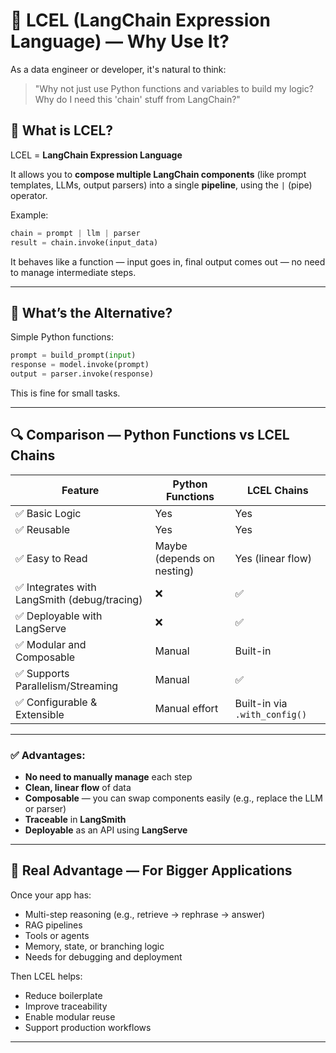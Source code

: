 # 📘 LCEL (LangChain Expression Language) — Why Use It?

As a data engineer or developer, it's natural to think:

> "Why not just use Python functions and variables to build my logic? Why do I need this 'chain' stuff from LangChain?"

## 🔹 What is LCEL?

LCEL = **LangChain Expression Language**

It allows you to **compose multiple LangChain components** (like prompt templates, LLMs, output parsers) into a single **pipeline**, using the `|` (pipe) operator.

Example:

```python
chain = prompt | llm | parser
result = chain.invoke(input_data)
````

It behaves like a function — input goes in, final output comes out — no need to manage intermediate steps.

---

## 🔹 What’s the Alternative?

Simple Python functions:

```python
prompt = build_prompt(input)
response = model.invoke(prompt)
output = parser.invoke(response)
```

This is fine for small tasks.

---

## 🔍 Comparison — Python Functions vs LCEL Chains

| Feature                                     | Python Functions           | LCEL Chains                   |
| ------------------------------------------- | -------------------------- | ----------------------------- |
| ✅ Basic Logic                               | Yes                        | Yes                           |
| ✅ Reusable                                  | Yes                        | Yes                           |
| ✅ Easy to Read                              | Maybe (depends on nesting) | Yes (linear flow)             |
| ✅ Integrates with LangSmith (debug/tracing) | ❌                          | ✅                             |
| ✅ Deployable with LangServe                 | ❌                          | ✅                             |
| ✅ Modular and Composable                    | Manual                     | Built-in                      |
| ✅ Supports Parallelism/Streaming            | Manual                     | ✅                             |
| ✅ Configurable & Extensible                 | Manual effort              | Built-in via `.with_config()` |

---

### ✅ Advantages:

* **No need to manually manage** each step
* **Clean, linear flow** of data
* **Composable** — you can swap components easily (e.g., replace the LLM or parser)
* **Traceable** in **LangSmith**
* **Deployable** as an API using **LangServe**

---

## 🎯 Real Advantage — For Bigger Applications

Once your app has:

* Multi-step reasoning (e.g., retrieve → rephrase → answer)
* RAG pipelines
* Tools or agents
* Memory, state, or branching logic
* Needs for debugging and deployment

Then LCEL helps:

* Reduce boilerplate
* Improve traceability
* Enable modular reuse
* Support production workflows

---